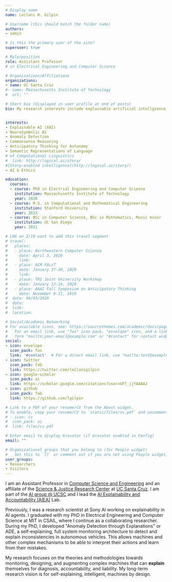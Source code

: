 ```yaml
---
# Display name
name: Leilani H. Gilpin

# Username (this should match the folder name)
authors:
- admin

# Is this the primary user of the site?
superuser: true

# Role/position
role: Assistant Professor 
# in Electrical Engineering and Computer Science

# Organizations/Affiliations
organizations:
- name: UC Santa Cruz
#- name: Massachusetts Institute of Technology
#  url: ""

# Short bio (displayed in user profile at end of posts) 
bio: My research interests include explainable artificial intellgience,anomaly detection, and system debugging.


interests:
- Explainable AI (XAI)
- NeuroSymbolic AI
- Anomaly Detection
- Commonsense Reasoning
- Anticipatory Thinking for Autonomy
- Semantic Representations of Language
# of Computational Linguistics
#  link: http://logical.ai/story/
#[Story-enabled intelligence](http://logical.ai/story/)
- AI & Ethics

education:
  courses:
  - course: PhD in Electrial Engineering and Computer Science
    institution: Massachusetts Institute of Technology
    year: 2020 
  - course: M.S. in Computational and Mathematical Engineering
    institution: Stanford University
    year: 2013
  - course: BSc in Computer Science, BSc in Mathematics, Music minor
    institution: UC San Diego
    year: 2011

# LHG on 2/19 want to add this travel segment
# travel:
#   places:
#   - place: Northwestern Computer Science
#     date: April 3, 2020
#     link: 
#   - place: ACM FAccT
#     date: January 27-30, 2020 
#     link: 
#   - place: TRI Joint University Workshop
#     date: January 13-14, 2020
#   - place: AAAI Fall Symposium on Anticipatory Thinking
#     date: November 9-11, 2019
#  date: 04/03/2020
#  date:
#  link:
#  location:

# Social/Academic Networking
# For available icons, see: https://sourcethemes.com/academic/docs/page-builder/#icons
#   For an email link, use "fas" icon pack, "envelope" icon, and a link in the
#   form "mailto:your-email@example.com" or "#contact" for contact widget.
social:
- icon: envelope
  icon_pack: fas
  link: '#contact'  # For a direct email link, use "mailto:test@example.org".
- icon: twitter
  icon_pack: fab
  link: https://twitter.com/leilanigilpin
- icon: google-scholar
  icon_pack: ai
  link: https://scholar.google.com/citations?user=UFT_ijYAAAAJ
- icon: github
  icon_pack: fab
  link: https://github.com/lgilpin

# Link to a PDF of your resume/CV from the About widget.
# To enable, copy your resume/CV to `static/files/cv.pdf` and uncomment the lines below.
# - icon: cv
#  icon_pack: ai
#  link: files/cv.pdf

# Enter email to display Gravatar (if Gravatar enabled in Config)
email: ""

# Organizational groups that you belong to (for People widget)
#   Set this to `[]` or comment out if you are not using People widget.
user_groups:
- Researchers
- Visitors
---
```

I am an Assistant Professor in [Computer Science and Engineering](https://engineering.ucsc.edu/departments/computer-science-and-engineering)
and an affiliate of the [Science & Justice Research Center](https://scijust.ucsc.edu/about-sjrc/) at [UC Santa Cruz](https://www.ucsc.edu/).  I am part of the [AI group @ UCSC](https://ucsc-ai.github.io/) and I lead the [AI Explainability and Accountability (AIEA)](https://aiea-lab.github.io/) Lab.    

Previously, I was a research scientist at Sony AI
working on explainability in AI agents.  I graduated with my PhD in
Electrical Engineering and Computer Science at MIT in CSAIL, where I
continue as a collaborating researcher.  During my PhD, I developed
"Anomaly Detection through Explanations" or ADE, a self-explaining,
full system monitoring architecture to detect and explain
inconsistencies in autonomous vehicles.  This allows machines and
other complex mechanisms to be able to interpret their actions and
learn from their mistakes.

My research focuses on the theories and methodologies towards
monitoring, designing, and augmenting complex machines that can
**explain** themselves for diagnosis, accountability, and
liability. My long-term research vision is for self-explaining,
intelligent, machines by design.

<!-- I am currently looking for motivated PhD students; please see [this post](post/recruiting/) and
reach out to me on Twitter or by email if the above description
interests you!-->
